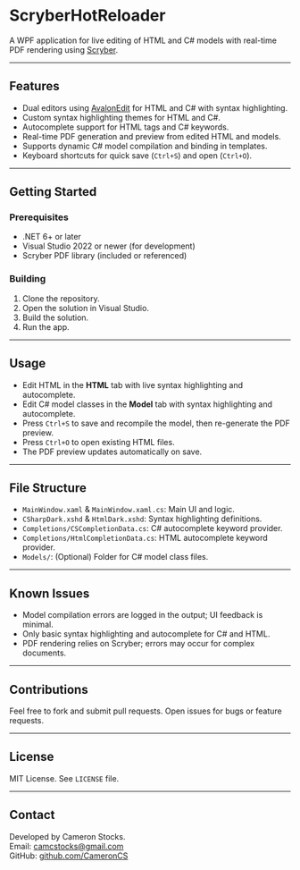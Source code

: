 # ScryberHotReloader

A WPF application for live editing of HTML and C# models with real-time PDF rendering using [Scryber](https://github.com/scryber).

---

## Features

- Dual editors using [AvalonEdit](https://github.com/icsharpcode/AvalonEdit) for HTML and C# with syntax highlighting.
- Custom syntax highlighting themes for HTML and C#.
- Autocomplete support for HTML tags and C# keywords.
- Real-time PDF generation and preview from edited HTML and models.
- Supports dynamic C# model compilation and binding in templates.
- Keyboard shortcuts for quick save (`Ctrl+S`) and open (`Ctrl+O`).

---

## Getting Started

### Prerequisites

- .NET 6+ or later
- Visual Studio 2022 or newer (for development)
- Scryber PDF library (included or referenced)

### Building

1. Clone the repository.
2. Open the solution in Visual Studio.
3. Build the solution.
4. Run the app.

---

## Usage

- Edit HTML in the **HTML** tab with live syntax highlighting and autocomplete.
- Edit C# model classes in the **Model** tab with syntax highlighting and autocomplete.
- Press `Ctrl+S` to save and recompile the model, then re-generate the PDF preview.
- Press `Ctrl+O` to open existing HTML files.
- The PDF preview updates automatically on save.

---

## File Structure

- `MainWindow.xaml` & `MainWindow.xaml.cs`: Main UI and logic.
- `CSharpDark.xshd` & `HtmlDark.xshd`: Syntax highlighting definitions.
- `Completions/CSCompletionData.cs`: C# autocomplete keyword provider.
- `Completions/HtmlCompletionData.cs`: HTML autocomplete keyword provider.
- `Models/`: (Optional) Folder for C# model class files.

---

## Known Issues

- Model compilation errors are logged in the output; UI feedback is minimal.
- Only basic syntax highlighting and autocomplete for C# and HTML.
- PDF rendering relies on Scryber; errors may occur for complex documents.

---

## Contributions

Feel free to fork and submit pull requests. Open issues for bugs or feature requests.

---

## License

MIT License. See `LICENSE` file.

---

## Contact

Developed by Cameron Stocks.  
Email: camcstocks@gmail.com  
GitHub: [github.com/CameronCS](https://github.com/CameronCS)

